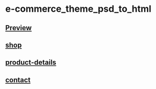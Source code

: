 # e-commerce_theme_psd_to_html
## [Preview](https://ijmouri.github.io/e-commerce_theme_psd_to_html/index.html)
## [shop](https://ijmouri.github.io/e-commerce_theme_psd_to_html/shop.html)
## [product-details](https://ijmouri.github.io/e-commerce_theme_psd_to_html/product-details.html)
## [contact](https://ijmouri.github.io/e-commerce_theme_psd_to_html/contact.html)

